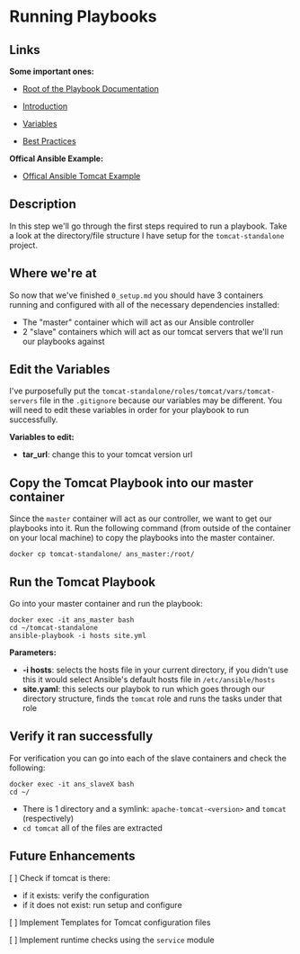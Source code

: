 # Running Playbooks

## Links

**Some important ones:**

- [Root of the Playbook Documentation](https://docs.ansible.com/ansible/latest/user_guide/playbooks.html#working-with-playbooks)

- [Introduction](https://docs.ansible.com/ansible/latest/user_guide/playbooks_intro.html)

- [Variables](https://docs.ansible.com/ansible/latest/user_guide/playbooks_variables.html)

- [Best Practices](https://docs.ansible.com/ansible/latest/user_guide/playbooks_best_practices.html)

**Offical Ansible Example:**

- [Offical Ansible Tomcat Example](https://github.com/ansible/ansible-examples/tree/master/tomcat-standalone)

## Description

In this step we'll go through the first steps required to run a playbook.  Take a look at the directory/file structure I have setup for the `tomcat-standalone` project.  

## Where we're at

So now that we've finished `0_setup.md` you should have 3 containers running and configured with all of the necessary dependencies installed:

- The "master" container which will act as our Ansible controller
- 2 "slave" containers which will act as our tomcat servers that we'll run our playbooks against

## Edit the Variables

I've purposefully put the `tomcat-standalone/roles/tomcat/vars/tomcat-servers` file in the `.gitignore` because our variables may be different.  You will need to edit these variables in order for your playbook to run successfully.

**Variables to edit:**
- **tar_url**: change this to your tomcat version url

## Copy the Tomcat Playbook into our master container

Since the `master` container will act as our controller, we want to get our playbooks into it.  Run the following command (from outside of the container on your local machine) to copy the playbooks into the master container.

	docker cp tomcat-standalone/ ans_master:/root/

## Run the Tomcat Playbook

Go into your master container and run the playbook:

	docker exec -it ans_master bash
	cd ~/tomcat-standalone
	ansible-playbook -i hosts site.yml

**Parameters:**
- **-i hosts**: selects the hosts file in your current directory, if you didn't use this it would select Ansible's default hosts file in `/etc/ansible/hosts` 
- **site.yaml**: this selects our playbok to run which goes through our directory structure, finds the `tomcat` role and runs the tasks under that role

## Verify it ran successfully

For verification you can go into each of the slave containers and check the following:

	docker exec -it ans_slaveX bash
	cd ~/

- There is 1 directory and a symlink: `apache-tomcat-<version>` and `tomcat` (respectively)
- `cd tomcat` all of the files are extracted

## Future Enhancements

[ ] Check if tomcat is there:
- if it exists: verify the configuration
- if it does not exist: run setup and configure

[ ] Implement Templates for Tomcat configuration files

[ ] Implement runtime checks using the `service` module
